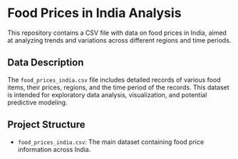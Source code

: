 # Food Prices in India Analysis

This repository contains a CSV file with data on food prices in India, aimed at analyzing trends and variations across different regions and time periods.

## Data Description

The `food_prices_india.csv` file includes detailed records of various food items, their prices, regions, and the time period of the records. This dataset is intended for exploratory data analysis, visualization, and potential predictive modeling.

## Project Structure

- `food_prices_india.csv`: The main dataset containing food price information across India.
